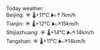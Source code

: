 Today weather:  
Beijing: ☀️ 🌡️+11°C 🌬️↑7km/h  
Tianjin: ☀️ 🌡️+12°C 🌬️↗15km/h  
Shijiazhuang: ☀️ 🌡️+14°C 🌬️↖14km/h  
Tangshan: ☀️ 🌡️+11°C 🌬️↗14km/h  
